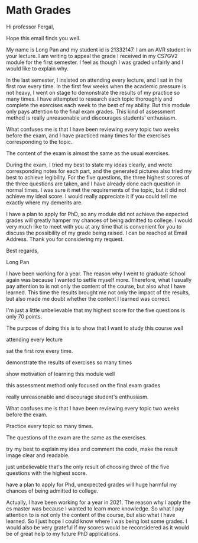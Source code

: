 # Math Grades

Hi professor Fergal,

Hope this email finds you well.

My name is Long Pan and my student id is 21332147. I am an AVR student in your lecture. I am writing to appeal the grade I received in my CS7GV2 module for the first semester. I feel as though I was graded unfairly and I would like to explain why. 

In the last semester, I insisted on attending every lecture, and I sat in the first row every time. In the first few weeks when the academic pressure is not heavy, I went on stage to demonstrate the results of my practice so many times. I have attempted to research each topic thoroughly and complete the exercises each week to the best of my ability. But this module only pays attention to the final exam grades. This kind of assessment method is really unreasonable and discourages students' enthusiasm.

What confuses me is that I have been reviewing every topic two weeks before the exam, and I have practiced many times for the exercises corresponding to the topic. 

The content of the exam is almost the same as the usual exercises.

During the exam, I tried my best to state my ideas clearly, and wrote corresponding notes for each part, and the generated pictures also tried my best to achieve legibility. For the five questions, the three highest scores of the three questions are taken, and I have already done each question in normal times. I was sure it met the requirements of the topic, but it did not achieve my ideal score. I would really appreciate it if you could tell me exactly where my demerits are.

I have a plan to apply for PhD, so any module did not achieve the expected grades will greatly hamper my chances of being admitted to college. I would very much like to meet with you at any time that is convenient for you to discuss the possibility of my grade being raised. I can be reached at Email Address. Thank you for considering my request.

Best regards,

Long Pan



I have been working for a year. The reason why I went to graduate school again was because I wanted to settle myself more. Therefore, what I usually pay attention to is not only the content of the course, but also what I have learned. This time the results brought me not only the impact of the results, but also made me doubt whether the content I learned was correct.

I'm just a little unbelievable that my highest score for the five questions is only 70 points.



The purpose of doing this is to show that I want to study this course well



attending every lecture

sat the first row every time.

demonstrate the results of exercises so many times

show motivation of learning this module well

this assessment method only focused on the final exam grades

really unreasonable and discourage student's enthusiasm.

What confuses me is that I have been reviewing every topic two weeks before the exam.

Practice every topic so many times.

The questions of the exam are the same as the exercises.

try my best to explain my idea and comment the code, make the result image clear and readable.

just unbelievable that's the only result of choosing three of the five questions with the highest score.

have a plan to apply for Phd, unexpected grades will huge harmful my chances of being admitted to college.

Actually, I have been working for a year in 2021. The reason why I apply the cs master was because I wanted to learn more knowledge. So what I pay attention to is not only the content of the course, but also what I have learned. So I just hope I could know where I was being lost some grades. I would also be very grateful if my scores would be reconsidered as it would be of great help to my future PhD applications.